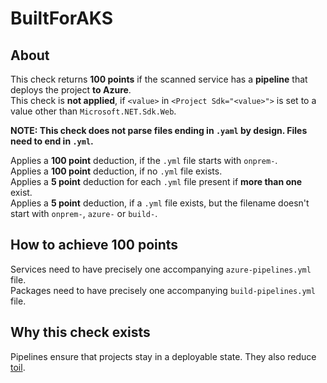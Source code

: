 <!-- !!! THIS FILE IS AUTOGENERATED - DO NOT EDIT IT MANUALLY !!! -->
<!-- !!! THIS FILE IS AUTOGENERATED - DO NOT EDIT IT MANUALLY !!! -->
<!-- !!! THIS FILE IS AUTOGENERATED - DO NOT EDIT IT MANUALLY !!! -->

# BuiltForAKS

## About
This check returns **100 points** if the scanned service has a **pipeline** that deploys the project **to Azure**.  
This check is **not applied**, if `<value>` in `<Project Sdk="<value>">` is set to a value other than `Microsoft.NET.Sdk.Web`.  

**NOTE: This check does not parse files ending in `.yaml` by design. Files need to end in `.yml`.**

Applies a **100 point** deduction, if the `.yml` file starts with `onprem-`.  
Applies a **100 point** deduction, if no `.yml` file exists.  
Applies a **5 point** deduction for each `.yml` file present if **more than one** exist.  
Applies a **5 point** deduction, if a `.yml` file exists, but the filename doesn't start with `onprem-`, `azure-` or `build-`.  

## How to achieve 100 points
Services need to have precisely one accompanying `azure-pipelines.yml` file.  
Packages need to have precisely one accompanying `build-pipelines.yml` file.

## Why this check exists
Pipelines ensure that projects stay in a deployable state. They also reduce [toil](https://sre.google/sre-book/eliminating-toil/). 
